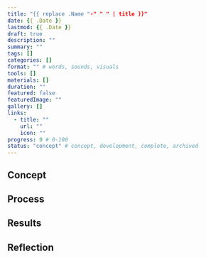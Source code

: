 ```yaml
---
title: "{{ replace .Name "-" " " | title }}"
date: {{ .Date }}
lastmod: {{ .Date }}
draft: true
description: ""
summary: ""
tags: []
categories: []
format: "" # words, sounds, visuals
tools: []
materials: []
duration: ""
featured: false
featuredImage: ""
gallery: []
links:
  - title: ""
    url: ""
    icon: ""
progress: 0 # 0-100
status: "concept" # concept, development, complete, archived
---
```


## Concept

## Process

## Results

## Reflection
